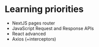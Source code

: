 # Learning priorities

+ NextJS pages router
+ JavaScript Request and Response APIs
+ React advanced
+ Axios (+interceptors)

